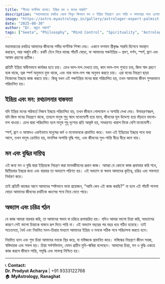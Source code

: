 ```yaml
---
title: "গীতার দার্শনিক ব্যাখ্যা: ইন্দ্রিয় রথ ও মনের সারথি"
description: "মহাভারতের রথচিত্র থেকে শিখুন কিভাবে মন ও ইন্দ্রিয় নিয়ন্ত্রণে এনে শান্তি ও সাফল্যের পথে এগোনো যায়।"
image: "https://astro.myastrology.in/gallery/astrologer-expert-palmist-nadia.webp"
date: "2025-08-30"
author: "Dr. প্রদ্যুত আচার্য"
tags: ["Geeta", "Philosophy", "Mind Control", "Spirituality", "Astrology"]
---
```


মহাভারতের রথচিত্র আমাদের জীবনের গভীর দার্শনিক শিক্ষা দেয়। এখানে ভগবান শ্রীকৃষ্ণ সারথি হিসেবে অবস্থান করছেন, আর অর্জুন রথী। রথটি টেনে নিয়ে যাচ্ছে পাঁচটি ঘোড়া, যা আমাদের পঞ্চইন্দ্রিয় – শ্রবণ, দর্শন, স্পর্শ, ঘ্রাণ এবং আস্বাদ গ্রহণের প্রতীক।  

প্রতিটি ইন্দ্রিয় স্বাধীনভাবে কার্যকর হতে চায়। চোখ ভাল-মন্দ দেখতে চায়, কান ভাল-মন্দ শুনতে চায়, জিভ স্বাদ গ্রহণে ব্যস্ত থাকে, ত্বক স্পর্শ অনুভবে যুক্ত থাকে, এবং নাক ভাল-মন্দ গন্ধ অনুভব করতে চায়। এরা মনের নিয়ন্ত্রণ ছাড়া নিজেদের ইচ্ছায় কাজ করতে চায়। কিন্তু যখন এই পঞ্চইন্দ্রিয় মনের দ্বারা পরিচালিত হয়, তখন আমাদের জীবন সুন্দরভাবে পরিচালিত হয়।  

## ইন্দ্রিয় এবং মন: রথচালনার বাস্তবতা  

যদি ইন্দ্রিয় মনের পরিবর্তে নিজস্ব ইচ্ছায় পরিচালিত হয়, তখন জীবনে গোলযোগ ও অশান্তি দেখা দেয়। উদাহরণস্বরূপ, যদি জিভ মনের নিয়ন্ত্রণে থাকে, তাহলে মানুষ শুধু স্বাদে মনোযোগী হয়ে যাবে, জীবনের মূল উদ্দেশ্য হয়ে দাঁড়াবে ভালো-মন্দ খাওয়া। চোখ দ্বারা পরিচালিত হলে মানুষ শুধু দৃশ্যের প্রতি আকৃষ্ট হয়, সাধারণত খারাপ দিকে বেশি মনোযোগী।  

স্পর্শ, ঘ্রাণ ও আস্বাদও একইভাবে মানুষের কর্ম ও মনোভাবকে প্রভাবিত করে। যখন এই ইন্দ্রিয়ের ইচ্ছার পথে বাধা আসে, তখন মানুষ ক্রোধিত হয়, মানসিক অশান্তি বৃদ্ধি পায়, এবং জীবনের সুখ-শান্তি ধীরে ধীরে কমে যায়।  

## মন এবং বুদ্ধির দায়িত্ব  

এই জন্য মন ও বুদ্ধি দ্বারা ইন্দ্রিয়কে নিয়ন্ত্রণ করা মানবজীবনের প্রধান কাজ। আমরা যে কোনো কাজ প্রথমবার করি শখে, দ্বিতীয়বার ইচ্ছার জন্য এবং বারবার তা অভ্যাসে পরিণত হয়। এই অভ্যাস বা স্বভাব আমাদের কৃতিত্ব, চরিত্র এবং সফলতা নির্ধারণ করে।  

তাই প্রতিটি কাজের আগে আমাদের স্পষ্টভাবে ভাবা প্রয়োজন, “আমি কেন এই কাজ করছি?” না হলে এই পাঁচটি পাগলা ঘোড়া আমাদের জীবনের রথটিকে ধ্বংসের পথে নিয়ে যেতে পারে।  

## অভ্যাস এবং চরিত্র গঠন  

যে কাজ আমরা বারবার করি, তা আমাদের স্বভাব বা চরিত্রে রূপান্তরিত হয়। যদিও আমরা ভালো চিন্তা করি, অভ্যাসের কারণে সেই ভালো চিন্তাকে বাস্তবে রূপ দিতে পারি না। এই অভ্যাস বছরের পর বছর ধরে গঠিত হয়েছে। তাই সচেতনতা, ধৈর্য এবং নিয়মিত মনন-চিন্তার মাধ্যমে আমাদের ইন্দ্রিয় ও মনকে সঠিক পথে পরিচালনা করতে হবে।  

নিয়মিত ধ্যান এবং শুভ চিন্তা আমাদের মনকে স্থির করে, যা মস্তিষ্ককে প্রভাবিত করে। মস্তিষ্কের নিয়ন্ত্রণে জীবন সহজ, স্বস্তিদায়ক এবং সফল হয়। চিন্তা সর্বশক্তিমান, যেমন প্রাচীন মুনি-ঋষিরা বলেছেন। আমাদের চিন্তা, মন ও বুদ্ধি একত্রে কাজ করলে জীবনে শান্তি, সমৃদ্ধি এবং সাফল্য নিশ্চিত হয়।  

---

📞 **Contact:**  
**Dr. Prodyut Acharya** | +91 9333122768  
🏠 **MyAstrology, Ranaghat**
